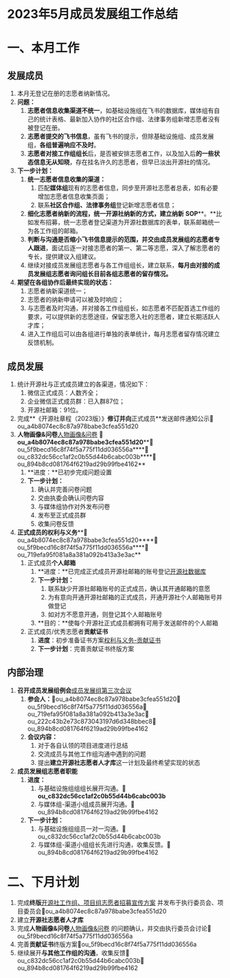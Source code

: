 # 2023年5月成员发展组工作总结

# 一、本月工作

## 发展成员

1.  本月无登记在册的志愿者纳新情况。
2.  **问题：**
    1.  **志愿者信息收集渠道不统一**，如基础设施组在飞书的数据库，媒体组有自己的统计表格、最新加入协作的社区合作组、法律事务组新增志愿者没有被登记在册。
    2.  **志愿者提交的****飞书****信息**，虽有飞书的提示，但除基础设施组、成员发展组，**各组普遍响应不及时**。
    3.  **志愿者对接工作组组长**后，是否被安排志愿者工作，以及加入后**的一些状态信息无从知晓**，存在挂名许久的志愿者，但早已淡出开源社的情况。
3.  **下一步计划：**
    1.  **统一志愿者信息收集的渠道：**
        1.  匹配**媒体组**现有的志愿者信息，同步至开源社志愿者总表，如有必要增加志愿者信息收集页面；
        2.  联系**社区合作组、法律事务组**登记新增志愿者信息；
    2.  **细化志愿者纳新的流程，统一开源社纳新的方式，建立纳新** **SOP****。**比如发布招募，统一志愿者登记渠道为开源社数据库的表单，联系邮箱统一为各工作组的邮箱。
    3.  **判断与沟通是否缩小****飞书****信息提示的范围，并交由成员发展组的志愿者专人跟进**，面试后逐一对接志愿者的第一、第二等志愿，深入了解志愿者的专长，提供建议入组建议。
    4.  继续对接成员发展组志愿者与各工作组组长，建立联系，**每月由对接的成员发展组志愿者询问组长目前各组志愿者的留存情况。**
4.  **期望在各组协作后最终实现的状态：**
    1.  志愿者纳新渠道统一；
    2.  志愿者的纳新申请可以被及时响应；
    3.  与志愿者及时沟通，并对接各工作组组长，如志愿者不匹配首选工作组的要求，可以提供新的志愿途径，保留志愿入社的志愿者，建立长期活跃人才库；
    4.  进入工作组后可以由各组进行单独的表单统计，每月志愿者留存情况建立反馈机制。

## 成员发展

1.  统计开源社与正式成员建立的各渠道，情况如下：
    1.  微信正式成员：人数齐全；
    2.  企业微信正式成员群：已入群87位；
    3.  开源社邮箱：91位。
2.  完成**《开源社章程（2023版）》**修订并向**正式成员**发送邮件通知公示👤ou_a4b8074ec8c87a978babe3cfea551d20
3.  **人物画像&问卷**[人物画像&问卷][1] **👤ou_a4b8074ec8c87a978babe3cfea551d20****👤ou_5f9becd16c8f74f5a775f11dd036556a****👤ou_c832dc56cc1af2c0b55d44b6cabc003b****👤ou_894b8cd081764f6219ad29b99fbe4162**
    1.  **进度：**已初步完成问题设置
    2.  **下一步计划：**
        1.  确认并完善问卷问题
        2.  交由执委会确认问卷内容
        3.  与媒体组协作对外发布问卷
        4.  发布至正式成员群
        5.  收集问卷反馈
4.  **正式成员的权利与义务****👤ou_a4b8074ec8c87a978babe3cfea551d20****👤ou_5f9becd16c8f74f5a775f11dd036556a****👤ou_719efa95f081a8a381a092b413a3e3ac**
    1.  正式成员**个人邮箱**
        1.  **进度：**已完成正式成员开源社邮箱的账号登记[开源社数据库][2]
        2.  **下一步计划：**
            1.  联系缺少开源社邮箱账号的正式成员，确认其开通邮箱的意愿
            2.  为有意向开通开源社邮箱的正式成员，开通开源社个人邮箱账号并做登记
            3.  如对方不愿意开通，则登记其个人邮箱账号
        3.  **目的：**使每个开源社正式成员都拥有可用于发送邮件的个人邮箱
    2.  正式成员/优秀志愿者**贡献证书**
        1.  **进度**：初步准备证书方案[权利与义务-贡献证书][3]
        2.  **下一步计划**：完善贡献证书终版方案

## 内部治理

1.  **召开成员发展组例会**[成员发展组第三次会议][4]
    1.  **参会人：**👤ou_a4b8074ec8c87a978babe3cfea551d20👤ou_5f9becd16c8f74f5a775f11dd036556a👤ou_719efa95f081a8a381a092b413a3e3ac👤ou_222c43b2e73c873043197d6d348bbec8👤ou_894b8cd081764f6219ad29b99fbe4162
    2.  **会议内容：**
        1.  对于各自认领的项目进度进行总结
        2.  交流成员与其他工作组沟通中遇到的问题
        3.  提出**建立开源社志愿者人才库**这一计划及最终希望实现的状态
2.  **成员发展组志愿者职能**
    1.  **进度：**
        1.  与基础设施组组组长展开沟通。**👤ou_c832dc56cc1af2c0b55d44b6cabc003b**
        2.  与媒体组-渠道小组成员展开沟通。👤ou_894b8cd081764f6219ad29b99fbe4162
    2.  **下一步计划：**
        1.  与基础设施组组员一对一沟通。👤ou_c832dc56cc1af2c0b55d44b6cabc003b
        2.  与媒体组-渠道小组组长先进行沟通，收集反馈。👤ou_894b8cd081764f6219ad29b99fbe4162

# 二、下月计划

1.  完成**终版**[开源社工作组、项目组志愿者招募宣传方案][5] 并发布于执行委员会、项目委员会👤ou_a4b8074ec8c87a978babe3cfea551d20
2.  建立**开源社志愿者人才库**
3.  完成**人物画像&问卷**[人物画像&问卷][6] 的问题确认，并交由执行委员会讨论👤ou_5f9becd16c8f74f5a775f11dd036556a
4.  完善**贡献证书**终版方案👤ou_5f9becd16c8f74f5a775f11dd036556a
5.  继续展开**与其他工作组的沟通**，收集反馈👤ou_c832dc56cc1af2c0b55d44b6cabc003b👤ou_894b8cd081764f6219ad29b99fbe4162

[1]: https://kaiyuanshe.feishu.cn/docx/UzLWdFlGaoFEKZxzrmZcKqbQnGd
[2]: https://kaiyuanshe.feishu.cn/base/bascnUAyhKLADcw3HyNW5OefrMd?table=tblXwXvalJSspqkR&view=vewFNht7jN
[3]: https://kaiyuanshe.feishu.cn/docx/C0CXdEcdSohVIdxJd98ceaijnvc
[4]: https://hh7b04h0ne.feishu.cn/docx/JjWddNMAAobrWHxjTqrcbnOMncF
[5]: https://kaiyuanshe.feishu.cn/docx/YUBVdsgh3oxW1WxQv0gca3IEnFc
[6]: https://kaiyuanshe.feishu.cn/docx/UzLWdFlGaoFEKZxzrmZcKqbQnGd